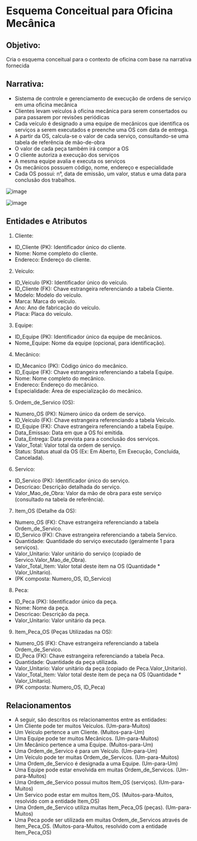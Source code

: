# Esquema Conceitual para Oficina Mecânica

## Objetivo:
Cria o esquema conceitual para o contexto de oficina com base na narrativa fornecida

## Narrativa:
- Sistema de controle e gerenciamento de execução de ordens de serviço em uma oficina mecânica
- Clientes levam veículos à oficina mecânica para serem consertados ou para passarem por revisões  periódicas
- Cada veículo é designado a uma equipe de mecânicos que identifica os serviços a serem executados e preenche uma OS com data de entrega.
- A partir da OS, calcula-se o valor de cada serviço, consultando-se uma tabela de referência de mão-de-obra
- O valor de cada peça também irá compor a OS
- O cliente autoriza a execução dos serviços
- A mesma equipe avalia e executa os serviços
- Os mecânicos possuem código, nome, endereço e especialidade
- Cada OS possui: n°, data de emissão, um valor, status e uma data para conclusão dos trabalhos.

![image](https://github.com/user-attachments/assets/9c268a11-181a-49c7-a767-835176738f09)

![image](https://github.com/user-attachments/assets/b4728961-7292-42a6-ba96-40c5c9fa2e69)


## Entidades e Atributos

1. Cliente:
- ID_Cliente (PK): Identificador único do cliente.
- Nome: Nome completo do cliente.
- Endereco: Endereço do cliente.

2. Veículo:
- ID_Veiculo (PK): Identificador único do veículo.
- ID_Cliente (FK): Chave estrangeira referenciando a tabela Cliente.
- Modelo: Modelo do veículo.
- Marca: Marca do veículo.
- Ano: Ano de fabricação do veículo.
- Placa: Placa do veículo.

3. Equipe:
- ID_Equipe (PK): Identificador único da equipe de mecânicos.
- Nome_Equipe: Nome da equipe (opcional, para identificação).

4. Mecânico:
- ID_Mecanico (PK): Código único do mecânico.
- ID_Equipe (FK): Chave estrangeira referenciando a tabela Equipe.
- Nome: Nome completo do mecânico.
- Endereco: Endereço do mecânico.
- Especialidade: Área de especialização do mecânico.

5. Ordem_de_Servico (OS):
- Numero_OS (PK): Número único da ordem de serviço.
- ID_Veiculo (FK): Chave estrangeira referenciando a tabela Veículo.
- ID_Equipe (FK): Chave estrangeira referenciando a tabela Equipe.
- Data_Emissao: Data em que a OS foi emitida.
- Data_Entrega: Data prevista para a conclusão dos serviços.
- Valor_Total: Valor total da ordem de serviço.
- Status: Status atual da OS (Ex: Em Aberto, Em Execução, Concluída, Cancelada).

6. Servico:
- ID_Servico (PK): Identificador único do serviço.
- Descricao: Descrição detalhada do serviço.
- Valor_Mao_de_Obra: Valor da mão de obra para este serviço (consultado na tabela de referência).

7. Item_OS (Detalhe da OS):
- Numero_OS (FK): Chave estrangeira referenciando a tabela Ordem_de_Servico.
- ID_Servico (FK): Chave estrangeira referenciando a tabela Servico.
- Quantidade: Quantidade do serviço executado (geralmente 1 para serviços).
- Valor_Unitario: Valor unitário do serviço (copiado de Servico.Valor_Mao_de_Obra).
- Valor_Total_Item: Valor total deste item na OS (Quantidade * Valor_Unitario).
- (PK composta: Numero_OS, ID_Servico)

8. Peca:
- ID_Peca (PK): Identificador único da peça.
- Nome: Nome da peça.
- Descricao: Descrição da peça.
- Valor_Unitario: Valor unitário da peça.

9. Item_Peca_OS (Peças Utilizadas na OS):
- Numero_OS (FK): Chave estrangeira referenciando a tabela Ordem_de_Servico.
- ID_Peca (FK): Chave estrangeira referenciando a tabela Peca.
- Quantidade: Quantidade da peça utilizada.
- Valor_Unitario: Valor unitário da peça (copiado de Peca.Valor_Unitario).
- Valor_Total_Item: Valor total deste item de peça na OS (Quantidade * Valor_Unitario).
- (PK composta: Numero_OS, ID_Peca)

## Relacionamentos
- A seguir, são descritos os relacionamentos entre as entidades:
- Um Cliente pode ter muitos Veículos. (Um-para-Muitos)
- Um Veículo pertence a um Cliente. (Muitos-para-Um)
- Uma Equipe pode ter muitos Mecânicos. (Um-para-Muitos)
- Um Mecânico pertence a uma Equipe. (Muitos-para-Um)
- Uma Ordem_de_Servico é para um Veículo. (Um-para-Um)
- Um Veículo pode ter muitas Ordem_de_Servicos. (Um-para-Muitos)
- Uma Ordem_de_Servico é designada a uma Equipe. (Um-para-Um)
- Uma Equipe pode estar envolvida em muitas Ordem_de_Servicos. (Um-para-Muitos)
- Uma Ordem_de_Servico possui muitos Item_OS (serviços). (Um-para-Muitos)
- Um Servico pode estar em muitos Item_OS. (Muitos-para-Muitos, resolvido com a entidade Item_OS)
- Uma Ordem_de_Servico utiliza muitas Item_Peca_OS (peças). (Um-para-Muitos)
- Uma Peca pode ser utilizada em muitas Ordem_de_Servicos através de Item_Peca_OS. (Muitos-para-Muitos, resolvido com a entidade Item_Peca_OS)

